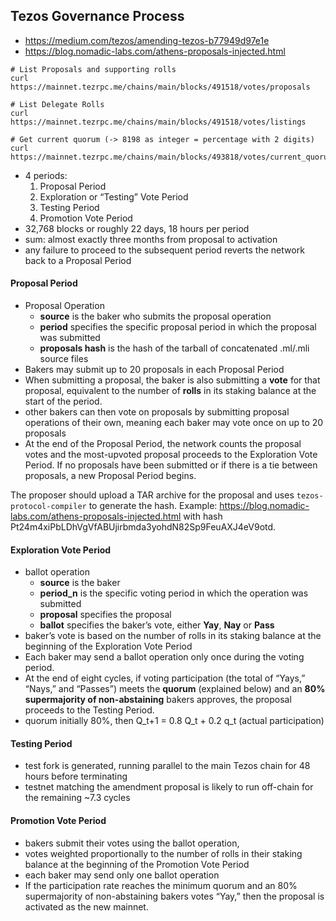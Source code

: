 ## Tezos Governance Process

- https://medium.com/tezos/amending-tezos-b77949d97e1e
- https://blog.nomadic-labs.com/athens-proposals-injected.html

```
# List Proposals and supporting rolls
curl https://mainnet.tezrpc.me/chains/main/blocks/491518/votes/proposals

# List Delegate Rolls
curl https://mainnet.tezrpc.me/chains/main/blocks/491518/votes/listings

# Get current quorum (-> 8198 as integer = percentage with 2 digits)
curl https://mainnet.tezrpc.me/chains/main/blocks/493818/votes/current_quorum

```

- 4 periods:
  1. Proposal Period
  2. Exploration or “Testing” Vote Period
  3. Testing Period
  4. Promotion Vote Period
- 32,768 blocks or roughly 22 days, 18 hours per period
- sum: almost exactly three months from proposal to activation
- any failure to proceed to the subsequent period reverts the network back to a Proposal Period


#### Proposal Period

- Proposal Operation
  - **source** is the baker who submits the proposal operation
  - **period** specifies the specific proposal period in which the proposal was submitted
  - **proposals hash** is the hash of the tarball of concatenated .ml/.mli source files
- Bakers may submit up to 20 proposals in each Proposal Period
- When submitting a proposal, the baker is also submitting a **vote** for that proposal, equivalent to the number of **rolls** in its staking balance at the start of the period.
- other bakers can then vote on proposals by submitting proposal operations of their own, meaning each baker may vote once on up to 20 proposals
- At the end of the Proposal Period, the network counts the proposal votes and the most-upvoted proposal proceeds to the Exploration Vote Period. If no proposals have been submitted or if there is a tie between proposals, a new Proposal Period begins.

The proposer should upload a TAR archive for the proposal and uses `tezos-protocol-compiler` to generate the hash. Example: https://blog.nomadic-labs.com/athens-proposals-injected.html with hash Pt24m4xiPbLDhVgVfABUjirbmda3yohdN82Sp9FeuAXJ4eV9otd.


#### Exploration Vote Period

- ballot operation
  - **source** is the baker
  - **period_n** is the specific voting period in which the operation was submitted
  - **proposal** specifies the proposal
  - **ballot** specifies the baker’s vote, either **Yay**, **Nay** or **Pass**
- baker’s vote is based on the number of rolls in its staking balance at the beginning of the Exploration Vote Period
- Each baker may send a ballot operation only once during the voting period.
- At the end of eight cycles, if voting participation (the total of “Yays,” “Nays,” and “Passes”) meets the **quorum** (explained below) and an **80% supermajority of non-abstaining** bakers approves, the proposal proceeds to the Testing Period.
- quorum initially 80%, then Q_t+1 = 0.8 Q_t + 0.2 q_t (actual participation)

#### Testing Period

- test fork is generated, running parallel to the main Tezos chain for 48 hours before terminating
- testnet matching the amendment proposal is likely to run off-chain for the remaining \~7.3 cycles

#### Promotion Vote Period
- bakers submit their votes using the ballot operation,
- votes weighted proportionally to the number of rolls in their staking balance at the beginning of the Promotion Vote Period
- each baker may send only one ballot operation
- If the participation rate reaches the minimum quorum and an 80% supermajority of non-abstaining bakers votes “Yay,” then the proposal is activated as the new mainnet.
